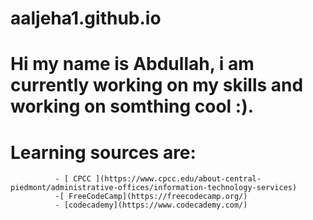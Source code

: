 # aaljeha1.github.io
# Hi my name is Abdullah, i am currently working on my skills and working on somthing cool :).
# Learning sources are:
              - [ CPCC ](https://www.cpcc.edu/about-central-piedmont/administrative-offices/information-technology-services)
              -[ FreeCodeCamp](https://freecodecamp.org/)
              - [codecademy](https://www.codecademy.com/)
              
 
